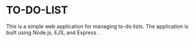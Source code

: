 # TO-DO-LIST
This is a simple web application for managing to-do lists. The application is built using Node.js, EJS, and Express . 

